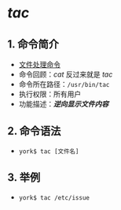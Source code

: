 # *tac*

## 1. 命令简介

- <u>文件处理命令</u>
- 命令回顾：*cat* 反过来就是 *tac*
- 命令所在路径：`/usr/bin/tac`
- 执行权限：所有用户
- 功能描述：***逆向显示文件内容***

## 2. 命令语法

- `york$ tac [文件名]`

## 3. 举例

- `york$ tac /etc/issue`